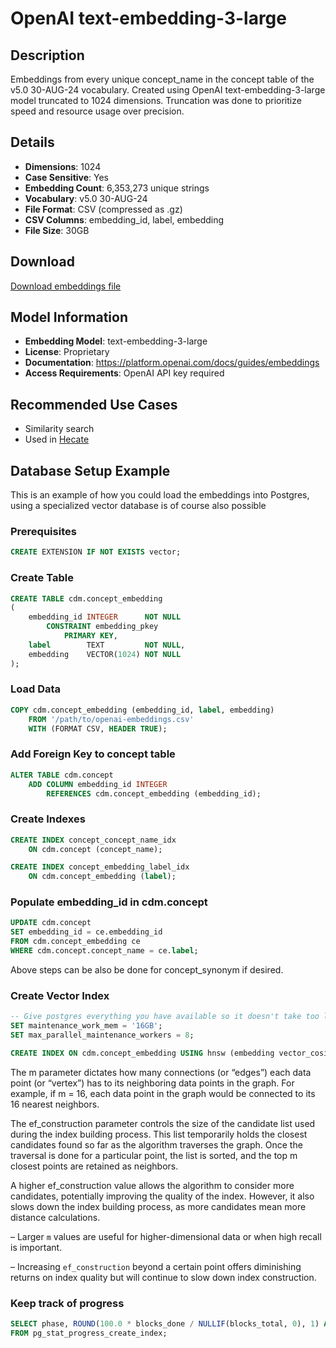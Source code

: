 # OpenAI text-embedding-3-large

## Description

Embeddings from every unique concept_name in the concept table of the v5.0 30-AUG-24 vocabulary.
Created using OpenAI text-embedding-3-large model truncated to 1024 dimensions.
Truncation was done to prioritize speed and resource usage over precision.

## Details

- **Dimensions**: 1024
- **Case Sensitive**: Yes
- **Embedding Count**: 6,353,273 unique strings
- **Vocabulary**: v5.0 30-AUG-24
- **File Format**: CSV (compressed as .gz)
- **CSV Columns**: embedding_id, label, embedding
- **File Size**: 30GB

## Download

[Download embeddings file](https://ohdsi.fsn1.your-objectstorage.com/concept_embeddings.csv.gz)

## Model Information

- **Embedding Model**: text-embedding-3-large
- **License**: Proprietary
- **Documentation**: https://platform.openai.com/docs/guides/embeddings
- **Access Requirements**: OpenAI API key required

## Recommended Use Cases

- Similarity search
- Used in [Hecate](https://hecate.pantheon-hds.com)

## Database Setup Example

This is an example of how you could load the embeddings into Postgres, using a specialized vector database is of course
also possible

### Prerequisites

```sql
CREATE EXTENSION IF NOT EXISTS vector;
```

### Create Table

```sql
CREATE TABLE cdm.concept_embedding
(
    embedding_id INTEGER      NOT NULL
        CONSTRAINT embedding_pkey
            PRIMARY KEY,
    label        TEXT         NOT NULL,
    embedding    VECTOR(1024) NOT NULL
);
```

### Load Data

```sql
COPY cdm.concept_embedding (embedding_id, label, embedding)
    FROM '/path/to/openai-embeddings.csv'
    WITH (FORMAT CSV, HEADER TRUE);
```

### Add Foreign Key to concept table

```sql
ALTER TABLE cdm.concept
    ADD COLUMN embedding_id INTEGER
        REFERENCES cdm.concept_embedding (embedding_id);
```

### Create Indexes

```sql
CREATE INDEX concept_concept_name_idx
    ON cdm.concept (concept_name);

CREATE INDEX concept_embedding_label_idx
    ON cdm.concept_embedding (label);
```

### Populate embedding_id in cdm.concept

```sql
UPDATE cdm.concept
SET embedding_id = ce.embedding_id
FROM cdm.concept_embedding ce
WHERE cdm.concept.concept_name = ce.label;
```

Above steps can be also be done for concept_synonym if desired.

### Create Vector Index

```sql
-- Give postgres everything you have available so it doesn't take too long, e.g.
SET maintenance_work_mem = '16GB';
SET max_parallel_maintenance_workers = 8;

CREATE INDEX ON cdm.concept_embedding USING hnsw (embedding vector_cosine_ops) WITH (m = 16, ef_construction = 64);
```

The m parameter dictates how many connections (or “edges”) each data point (or “vertex”) has to its neighboring data
points in the graph. For example, if m = 16, each data point in the graph would be connected to its 16 nearest
neighbors.

The ef_construction parameter controls the size of the candidate list used during the index building process. This list
temporarily holds the closest candidates found so far as the algorithm traverses the graph. Once the traversal is done
for a particular point, the list is sorted, and the top m closest points are retained as neighbors.

A higher ef_construction value allows the algorithm to consider more candidates, potentially improving the quality of
the index. However, it also slows down the index building process, as more candidates mean more distance calculations.

– Larger `m` values are useful for higher-dimensional data or when high recall is important.

– Increasing `ef_construction` beyond a certain point offers diminishing returns on index quality but will continue to
slow down index construction.

### Keep track of progress

```sql
SELECT phase, ROUND(100.0 * blocks_done / NULLIF(blocks_total, 0), 1) AS "%"
FROM pg_stat_progress_create_index;
```

